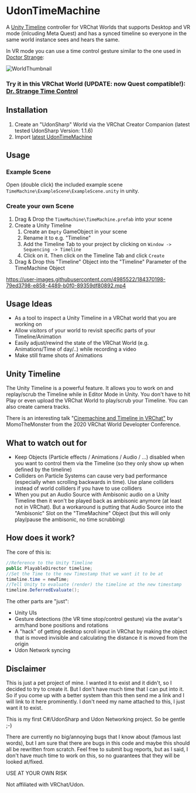 # UdonTimeMachine

A [Unity Timeline](https://docs.unity3d.com/Packages/com.unity.timeline@1.2/manual/index.html) controller for VRChat Worlds that supports Desktop and VR mode  (inlcuding Meta Quest) and has a synced timeline so everyone in the same world instance sees and hears the same. 
 
In VR mode you can use a time control gesture similar to the one used in [Doctor Strange](https://www.imdb.com/title/tt1211837/):

![WorldThumbnail](https://user-images.githubusercontent.com/4985522/184422147-27357bcf-c382-4997-ae35-1fb0b406056c.png)

### Try it in this VRChat World (UPDATE: now Quest compatible!): [Dr. Strange Time Control](https://vrchat.com/home/world/wrld_7749aee8-a282-4445-8760-0eeb39ce2d7f/)

## Installation
1. Create an "UdonSharp" World via the VRChat Creator Companion (latest tested UdonSharp Version: 1.1.6)
3. Import [latest UdonTimeMachine](https://github.com/parameter-pollution/UdonTimeMachine/releases)

## Usage
### Example Scene
Open (double click) the included example scene `TimeMachine\ExampleScene\ExampleScene.unity` in unity.

### Create your own Scene
1. Drag & Drop the `TimeMachine\TimeMachine.prefab` into your scene
2. Create a Unity Timeline
      1. Create an `Empty` GameObject in your scene
      2. Rename it to e.g. "Timeline"
      3. Add the Timeline Tab to your project by clicking on `Window -> Sequencing -> Timeline`
      4. Click on it. Then click on the Timeline Tab and click `Create`
3. Drag & Drop this "Timeline" Object into the "Timeline" Parameter of the TimeMachine Object

https://user-images.githubusercontent.com/4985522/184370198-79ed3798-e858-4489-b0f0-89359df80892.mp4

## Usage Ideas
* As a tool to inspect a Unity Timeline in a VRChat world that you are working on
* Allow visitors of your world to revisit specific parts of your Timeline/Animation
* Easily adjust/rewind the state of the VRChat World (e.g. Animations/Time of day/..) while recording a video
* Make still frame shots of Animations

## Unity Timeline
The Unity Timeline is a powerful feature.
It allows you to work on and replay/scrub the Timeline while in Editor Mode in Unity. You don't have to hit Play or even upload the VRChat World to play/scrub your Timeline.
You can also create camera tracks.

There is an interesting talk "[Cinemachine and Timeline in VRChat"](https://www.youtube.com/watch?v=4jLOZdg6blc) by MomoTheMonster from the 2020 VRChat World Developter Conference. 

## What to watch out for
* Keep Objects (Particle effects / Animations / Audio / ...) disabled when you want to control them via the Timeline (so they only show up when defined by the timeline)
* Colliders on Particle Systems can cause very bad performance (especially when scrolling backwards in time). Use plane colliders instead of world colliders if you have to use colliders
* When you put an Audio Source with Ambisonic audio on a Unity Timeline then it won't be played back as ambisonic anymore (at least not in VRChat). But a workaround is putting that Audio Source into the "Ambisonic" Slot on the "TimeMachine" Object (but this will only play/pause the ambisonic, no time scrubbing)

## How does it work?
The core of this is:
```csharp
//Reference to the Unity Timeline
public PlayableDirector timeline;
//Set the Time to the new Timestamp that we want it to be at
timeline.time = newTime;
//Tell Unity to evaluate (render) the timeline at the new timestamp
timeline.DeferredEvaluate();
```


The other parts are "just":
* Unity UIs
* Gesture detections (the VR time stop/control gesture) via the avatar's arm/hand bone positions and rotations
* A "hack" of getting desktop scroll input in VRChat by making the object that is moved invisible and calculating the distance it is moved from the origin
* Udon Network syncing

## Disclaimer
This is just a pet project of mine. I wanted it to exist and it didn't, so I decided to try to create it. But I don't have much time that I can put into it. So if you come up with a better system than this then send me a link and I will link to it here prominently. I don't need my name attached to this, I just want it to exist.

This is my first C#/UdonSharp and Udon Networking project. So be gentle ;-)

There are currently no big/annoying bugs that I know about (famous last words), but I am sure that there are bugs in this code and maybe this should all be rewritten from scratch. Feel free to submit bug reports, but as I said, I don't have much time to work on this, so no guarantees that they will be looked at/fixed.

USE AT YOUR OWN RISK

Not affiliated with VRChat/Udon.
